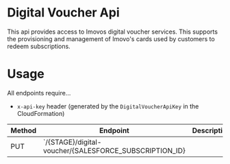 Digital Voucher Api
====================

This api provides access to Imovos digital voucher services. This supports the provisioning and 
management of Imovo's cards used by customers to redeem subscriptions.

Usage
=====

All endpoints require...

- `x-api-key` header (generated by the `DigitalVoucherApiKey` in the CloudFormation)

| Method | Endpoint | Description |
| --- | --- | --- | 
| PUT | `/{STAGE}/digital-voucher/{SALESFORCE_SUBSCRIPTION_ID}
